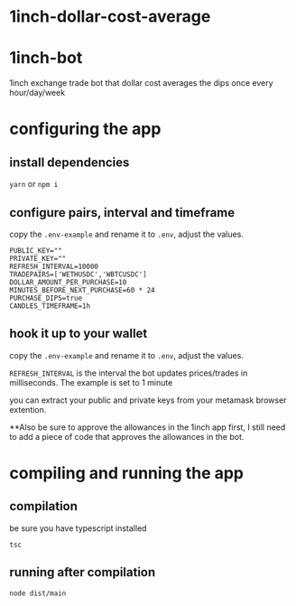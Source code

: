 # 1inch-dollar-cost-average

# 1inch-bot

1inch exchange trade bot that dollar cost averages the dips once every hour/day/week

# configuring the app

## install dependencies

`yarn` or `npm i`

## configure pairs, interval and timeframe

copy the `.env-example` and rename it to `.env`, adjust the values.

```
PUBLIC_KEY=""
PRIVATE_KEY=""
REFRESH_INTERVAL=10000
TRADEPAIRS=['WETHUSDC','WBTCUSDC']
DOLLAR_AMOUNT_PER_PURCHASE=10
MINUTES_BEFORE_NEXT_PURCHASE=60 * 24
PURCHASE_DIPS=true
CANDLES_TIMEFRAME=1h
```

## hook it up to your wallet

copy the `.env-example` and rename it to `.env`, adjust the values.

`REFRESH_INTERVAL` is the interval the bot updates prices/trades in milliseconds. The example is set to 1 minute

you can extract your public and private keys from your metamask browser extention.

\*\*Also be sure to approve the allowances in the 1inch app first, I still need to add a piece of code that approves the allowances in the bot.

# compiling and running the app

## compilation

be sure you have typescript installed

`tsc`

## running after compilation

`node dist/main`
